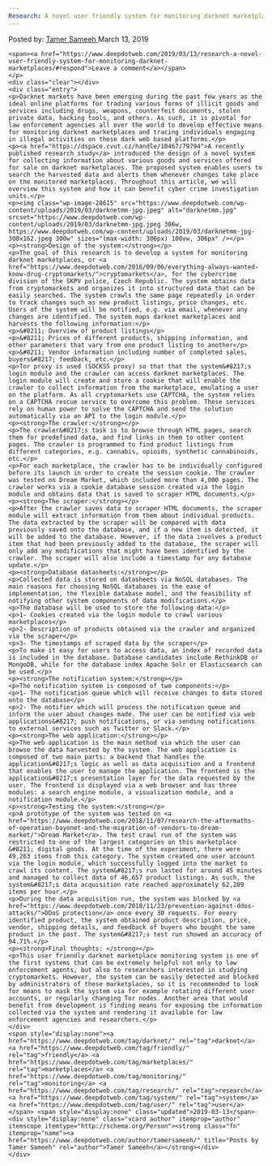 ```yaml
---
Research: A novel user friendly system for monitoring darknet marketplaces
---
```

<article class="post-listing post-28608 post type-post status-publish format-standard has-post-thumbnail hentry  tag-darknet tag-friendly tag-marketplaces tag-monitoring tag-research tag-system tag-user">
    <div class="post-inner">
        <span>Posted by: <a href="https://www.deepdotweb.com/author/tamersameeh/" title="">Tamer Sameeh </a></span>
    <span>March 13, 2019</span>
    
    <span><a href="https://www.deepdotweb.com/2019/03/13/research-a-novel-user-friendly-system-for-monitoring-darknet-marketplaces/#respond">Leave a comment</a></span>
    </p>
    <div class="clear"></div>
    <div class="entry">
    <p>Darknet markets have been emerging during the past few years as the ideal online platforms for trading various forms of illicit goods and services including drugs, weapons, counterfeit documents, stolen private data, hacking tools, and others. As such, it is pivotal for law enforcement agencies all over the world to develop effective means for monitoring darknet marketplaces and tracing individuals engaging in illegal activities on these dark web based platforms.</p>
    <p><a href="https://dspace.cvut.cz/handle/10467/79794">A recently published research study</a> introduced the design of a novel system for collecting information about various goods and services offered for sale on darknet marketplaces. The proposed system enables users to search the harvested data and alerts them whenever changes take place on the monitored marketplaces. Throughout this article, we will overview this system and how it can benefit cyber crime investigation units.</p>
    <p><img class="wp-image-28615" src="https://www.deepdotweb.com/wp-content/uploads/2019/03/darknetmm-jpg.jpeg" alt="darknetmm.jpg" srcset="https://www.deepdotweb.com/wp-content/uploads/2019/03/darknetmm-jpg.jpeg 306w, https://www.deepdotweb.com/wp-content/uploads/2019/03/darknetmm-jpg-300x162.jpeg 300w" sizes="(max-width: 306px) 100vw, 306px" /></p>
    <p><strong>Design of the system:</strong></p>
    <p>The goal of this research is to develop a system for monitoring darknet marketplaces, or <a href="https://www.deepdotweb.com/2016/09/06/everything-always-wanted-know-drug-cryptomarkets/">cryptomarkets</a>, for the cybercrime division of the SKPV police, Czech Republic. The system obtains data from cryptomarkets and organizes it into structured data that can be easily searched. The system crawls the same page repeatedly in order to track changes such as new product listings, price changes, etc. Users of the system will be notified, e.g. via email, whenever any changes are identified. The system maps darknet marketplaces and harvests the following information:</p>
    <p>&#8211; Overview of product listings</p>
    <p>&#8211; Prices of different products, shipping information, and other parameters that vary from one product listing to another</p>
    <p>&#8211; Vendor information including number of completed sales, buyers&#8217; feedback, etc.</p>
    <p>Tor proxy is used (SOCKS5 proxy) so that that the system&#8217;s login module and the crawler can access darknet marketplaces. The login module will create and store a cookie that will enable the crawler to collect information from the marketplace, emulating a user on the platform. As all cryptomarkets use CAPTCHA, the system relies on a CAPTCHA rescue service to overcome this problem. These services rely on human power to solve the CAPTCHA and send the solution automatically via an API to the login module.</p>
    <p><strong>The crawler:</strong></p>
    <p>The crawler&#8217;s task is to browse through HTML pages, search them for predefined data, and find links in them to other content pages. The crawler is programmed to find product listings from different categories, e.g. cannabis, opioids, synthetic cannabinoids, etc.</p>
    <p>For each marketplace, the crawler has to be individually configured before its launch in order to create the session cookie. The crawler was tested on Dream Market, which included more than 4,000 pages. The crawler works via a cookie database session created via the login module and obtains data that is saved to scraper HTML documents.</p>
    <p><strong>The scraper:</strong></p>
    <p>After the crawler saves data to scraper HTML documents, the scraper module will extract information from them about individual products. The data extracted by the scraper will be compared with data previously saved onto the database, and if a new item is detected, it will be added to the database. However, if the data involves a product item that had been previously added to the database, the scraper will only add any modifications that might have been identified by the crawler. The scraper will also include a timestamp for any database update.</p>
    <p><strong>Database datasheets:</strong></p>
    <p>Collected data is stored on datasheets via NoSQL databases. The main reasons for choosing NoSQL databases is the ease of implementation, the flexible database model, and the feasibility of notifying other system components of data modifications.</p>
    <p>The database will be used to store the following data:</p>
    <p>1- Cookies created via the login module to crawl various marketplaces</p>
    <p>2- Description of products obtained via the crawler and organized via the scraper</p>
    <p>3- The timestamps of scraped data by the scraper</p>
    <p>To make it easy for users to access data, an index of recorded data is included in the database. Database candidates include RethinkDB or MongoDB, while for the database index Apache Solr or Elasticsearch can be used.</p>
    <p><strong>The notification system:</strong></p>
    <p>The notification system is composed of two components:</p>
    <p>1- The notification queue which will receive changes to data stored onto the database</p>
    <p>2- The notifier which will process the notification queue and inform the user about changes made. The user can be notified via web applications&#8217; push notifications, or via sending notifications to external services such as Twitter or Slack.</p>
    <p><strong>The web application:</strong></p>
    <p>The web application is the main method via which the user can browse the data harvested by the system. The web application is composed of two main parts: a backend that handles the application&#8217;s logic as well as data acquisition and a frontend that enables the user to manage the application. The frontend is the application&#8217;s presentation layer for the data requested by the user. The frontend is displayed via a web browser and has three modules: a search engine module, a visualization module, and a notification module.</p>
    <p><strong>Testing the system:</strong></p>
    <p>A prototype of the system was tested on <a href="https://www.deepdotweb.com/2018/11/07/research-the-aftermaths-of-operation-bayonet-and-the-migration-of-vendors-to-dream-market/">Dream Market</a>. The test crawl run of the system was restricted to one of the largest categories on this marketplace &#8211; digital goods. At the time of the experiment, there were 49,263 items from this category. The system created one user account via the login module, which successfully logged into the market to crawl its content. The system&#8217;s run lasted for around 45 minutes and managed to collect data of 46,657 product listings. As such, the system&#8217;s data acquisition rate reached approximately 62,209 items per hour.</p>
    <p>During the data acquisition run, the system was blocked by <a href="https://www.deepdotweb.com/2018/11/23/prevention-against-ddos-attacks/">DDoS protection</a> once every 30 requests. For every identified product, the system obtained product description, price, vendor, shipping details, and feedback of buyers who bought the same product in the past. The system&#8217;s test run showed an accuracy of 94.71%.</p>
    <p><strong>Final thoughts: </strong></p>
    <p>This user friendly darknet marketplace monitoring system is one of the first systems that can be extremely helpful not only to law enforcement agents, but also to researchers interested in studying cryptomarkets. However, the system can be easily detected and blocked by administrators of these marketplaces, so it is recommended to look for means to mask the system via for example rotating different user accounts, or regularly changing Tor nodes. Another area that would benefit from development is finding means for exposing the information collected via the system and rendering it available for law enforcement agencies and researchers.</p>
    </div>
    <span style="display:none"><a href="https://www.deepdotweb.com/tag/darknet/" rel="tag">darknet</a> <a href="https://www.deepdotweb.com/tag/friendly/" rel="tag">friendly</a> <a href="https://www.deepdotweb.com/tag/marketplaces/" rel="tag">marketplaces</a> <a href="https://www.deepdotweb.com/tag/monitoring/" rel="tag">monitoring</a> <a href="https://www.deepdotweb.com/tag/research/" rel="tag">research</a> <a href="https://www.deepdotweb.com/tag/system/" rel="tag">system</a> <a href="https://www.deepdotweb.com/tag/user/" rel="tag">user</a></span> <span style="display:none" class="updated">2019-03-13</span>
    <div style="display:none" class="vcard author" itemprop="author" itemscope itemtype="http://schema.org/Person"><strong class="fn" itemprop="name"><a href="https://www.deepdotweb.com/author/tamersameeh/" title="Posts by Tamer Sameeh" rel="author">Tamer Sameeh</a></strong></div>
    </div>
</article>

